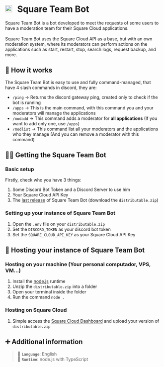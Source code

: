 # <img src='https://github.com/josejooj/square-team-bot/assets/76636096/4ca01ab0-4523-4f5a-9f50-5242400845da' style="width: 22px; margin-right: 10px;"> Square Team Bot

Square Team Bot is a bot developed to meet the requests of some users to have a moderation team for their Square Cloud applications.<br><br>
Square Team Bot uses the Square Cloud API as a base, but with an own moderation system, where its moderators can perform actions on the applications such as start, restart, stop, search logs, request backup, and more.

## 🤔 How it works

The Square Team Bot is easy to use and fully command-managed, that have 4 slash commands in discord, they are:

- `/ping` -> Returns the discord gateway ping, created only to check if the bot is running<br>
- `/apps` -> This is the main command, with this command you and your moderators will manage the applications<br>
- `/modadd` -> This command adds a moderator for **all applications** (If you want to add only one, use `/apps`)<br>
- `/modlist` -> This command list all your moderators and the applications who they manage (And you can remove a moderator with this command)

## 👩‍💻 Getting the Square Team Bot

### Basic setup

Firstly, check who you have 3 things:

1. Some Discord Bot Token and a Discord Server to use him
2. Your Square Cloud API Key
3. The [last release](https://github.com/josejooj/square-team-bot/releases) of Square Team Bot (download the `distributable.zip`)

### Setting up your instance of Square Team Bot

1. Open the `.env` file on your `distributable.zip`
2. Set the `DISCORD_TOKEN` as your discord bot token
3. Set the `SQUARE_CLOUD_API_KEY` as your Square Cloud API Key

## 💙 Hosting your instance of Square Team Bot

### Hosting on your machine (Your personal computador, VPS, VM...)

1. Install the [node.js](https://nodejs.org/pt-br/download) runtime
2. Unzip the `distributable.zip` into a folder
3. Open your terminal inside the folder
4. Run the command `node .`

### Hosting on Square Cloud

1. Simple access the [Square Cloud Dashboard](https://squarecloud.app/dashboard) and upload your version of `distributable.zip`

## ➕ Additional information

> 🏁 **`Language`**: English<br>
> 🤖 **`Runtime`**: node.js with TypeScript
